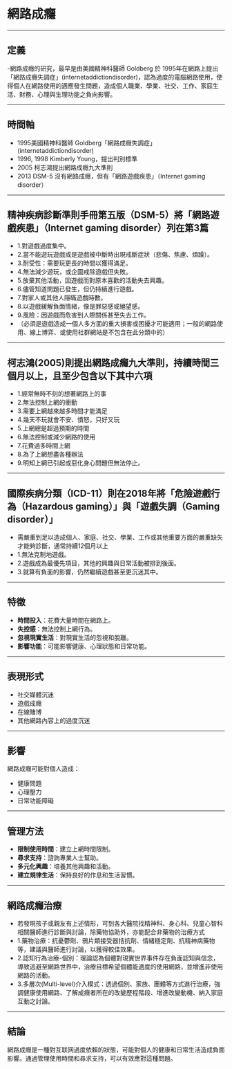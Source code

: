 # 網路成癮

---

## 定義

-網路成癮的研究，最早是由美國精神科醫師 Goldberg 於 1995年在網路上提出「網路成癮失調症」(internetaddictiondisorder)，認為過度的電腦網路使用，使得個人在網路使用的適應發生問題，造成個人職業、學業、社交、工作、家庭生活、財務、心理與生理功能之負向影響。

---

## 時間軸

- 1995美國精神科醫師 Goldberg「網路成癮失調症」(internetaddictiondisorder)
- 1996, 1998 Kimberly Young，提出判別標準
- 2005 柯志鴻提出網路成癮九大準則
- 2013 DSM-5 沒有網路成癮，但有「網路遊戲疾患」（Internet gaming disorder）

---

## 精神疾病診斷準則手冊第五版（DSM-5）將「網路遊戲疾患」（Internet gaming disorder）列在第3篇

- 1.對遊戲過度集中。
- 2.當不能遊玩遊戲或是遊戲被中斷時出現戒斷症狀（悲傷、焦慮、煩躁）。
- 3.耐受性：需要玩更長的時間以獲得滿足。
- 4.無法減少遊玩，或企圖戒除遊戲但失敗。
- 5.放棄其他活動，因遊戲而對原本喜歡的活動失去興趣。
- 6.儘管知道問題已發生，但仍持續進行遊戲。
- 7.對家人或其他人隱瞞遊戲時數。
- 8.以遊戲緩解負面情緒，像是罪惡感或絕望感。
- 9.風險：因遊戲而危害到人際關係甚至失去工作。
- （必須是遊戲造成一個人多方面的重大損害或困擾才可能適用；一般的網路使用、線上博弈、或使用社群網站是不包含在此分類中的）

---

## 柯志鴻(2005)則提出網路成癮九大準則，持續時間三個月以上，且至少包含以下其中六項

- 1.經常無時不刻的想著網路上的事
- 2.無法控制上網的衝動
- 3.需要上網越來越多時間才能滿足
- 4.幾天不玩就會不安、憤怒，只好又玩
- 5.上網總是超過預期的時間
- 6.無法控制或減少網路的使用
- 7.花費過多時間上網
- 8.為了上網想盡各種辦法
- 9.明知上網已引起或惡化身心問題但無法停止。

---

## 國際疾病分類（ICD-11）則在2018年將「危險遊戲行為（Hazardous gaming）」與「遊戲失調（Gaming disorder）」

- 需嚴重到足以造成個人、家庭、社交、學業、工作或其他重要方面的嚴重缺失才能夠診斷，通常持續12個月以上
- 1.無法克制地遊戲。
- 2.遊戲成為最優先項目，其他的興趣與日常活動被排到後面。
- 3.就算有負面的影響，仍然繼續遊戲甚至更沉迷其中。

---

## 特徵

- **時間投入**：花費大量時間在網路上。
- **失控感**：無法控制上網行為。
- **忽視現實生活**：對現實生活的忽視和脫離。
- **影響功能**：可能影響健康、心理狀態和日常功能。

---

## 表現形式

- 社交媒體沉迷
- 遊戲成癮
- 在線賭博
- 其他網路內容上的過度沉迷

---

## 影響

網路成癮可能對個人造成：

- 健康問題
- 心理壓力
- 日常功能障礙

---

## 管理方法

- **限制使用時間**：建立上網時間限制。
- **尋求支持**：諮詢專業人士幫助。
- **多元化興趣**：培養其他興趣和活動。
- **建立規律生活**：保持良好的作息和生活習慣。

---

## 網路成癮治療

- 若發現孩子或親友有上述情形，可到各大醫院找精神科、身心科、兒童心智科相關醫師進行診斷與討論，除藥物協助外，亦能配合非藥物的治療方式
- 1.藥物治療：抗憂鬱劑、鴉片類接受器拮抗劑、情緒穩定劑、抗精神病藥物等，建議與醫師進行討論，以獲得較佳效果。
- 2.認知行為治療-個別：理論認為個體對現實世界事件存在負面認知與信念，導致逃避至網路世界中，治療目標希望個體能適度的使用網路，並增進非使用網路的活動。
- 3.多層次(Multi-level)介入模式：透過個別、家族、團體等方式進行治療，強調健康使用網路、了解成癮者所在的改變歷程階段、增進改變動機、納入家庭互動之討論。

---

## 結論

網路成癮是一種對互联网過度依賴的狀態，可能對個人的健康和日常生活造成負面影響。通過管理使用時間和尋求支持，可以有效應對這種問題。
